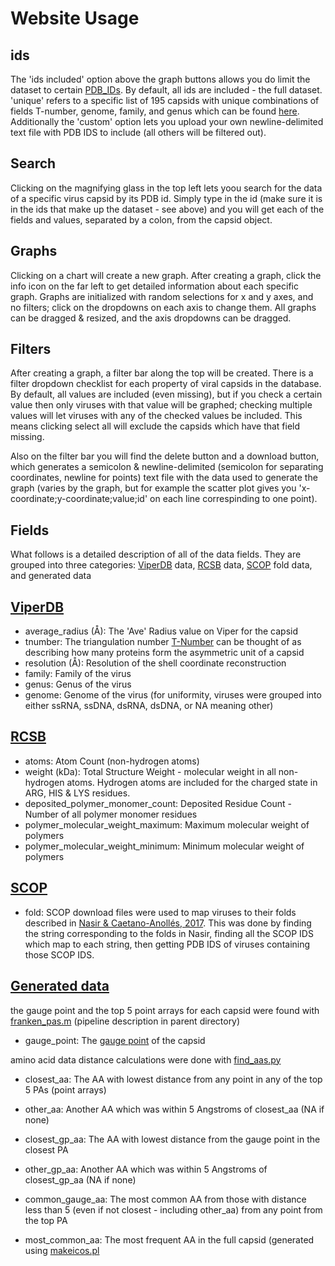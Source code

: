 # Website Usage

## ids

The 'ids included' option above the graph buttons allows you do limit the dataset to certain
[PDB_IDs](https://www.rcsb.org/docs/general-help/identifiers-in-pdb). By default, all ids are included - the full
dataset. 'unique' refers to a specific list of 195 capsids with unique combinations of fields T-number, genome, family, and
genus which can be found [here](https://github.com/gabeorosan/pa-project/blob/master/scripts/data/unids.txt). Additionally
the 'custom' option lets you upload your own newline-delimited text file with PDB IDS to include (all others will be
filtered out).

## Search

Clicking on the magnifying glass in the top left lets yoou search for the data of a specific virus capsid by its PDB id.
Simply type in the id (make sure it is in the ids that make up the dataset - see above) and you will get each of the
fields and values, separated by a colon, from the capsid object.

## Graphs

Clicking on a chart will create a new graph. After creating a graph, click the info icon on the far left to get detailed
information about each specific graph. Graphs are initialized with random selections for x and y axes, and no filters;
click on the dropdowns on each axis to change them. All graphs can be dragged & resized, and the axis dropdowns can be dragged.

## Filters

After creating a graph, a filter bar along the top will be created. There is a filter dropdown checklist for each
property of viral capsids in the database. By default, all values are included (even missing), but if you check a certain value then
only viruses with that value will be graphed; checking multiple values will let viruses with any of the checked values
be included. This means clicking select all will exclude the capsids which have that field missing.

Also on the filter bar you will find the delete button and a download button, which generates a semicolon &
newline-delimited (semicolon for separating coordinates, newline for points) text
file with the data used to generate the graph (varies by the graph, but for example the scatter plot gives you
'x-coordinate;y-coordinate;value;id' on each line correspinding to one point).

## Fields

What follows is a detailed description of all of the data fields. They are grouped into three categories:
[ViperDB](https://viperdb.org/) data,
[RCSB](https://www.rcsb.org/) data, [SCOP](https://scop.mrc-lmb.cam.ac.uk/) fold data, and generated data

## [ViperDB](https://viperdb.org/)

- average_radius (Å): The 'Ave' Radius value on Viper for the capsid
- tnumber: The triangulation number <a
href='https://www.ncbi.nlm.nih.gov/pmc/articles/PMC7150055/#:~:text=The%20triangulation%20number%20(T)%20indicates,3%2C%20and%20T%20%3D%204.'>T-Number</a>
can be thought of as describing how many proteins form the asymmetric unit of a capsid
- resolution (Å): Resolution of the shell coordinate reconstruction
- family: Family of the virus
- genus: Genus of the virus
- genome: Genome of the virus (for uniformity, viruses were grouped into either ssRNA, ssDNA, dsRNA, dsDNA, or NA meaning
other)

## [RCSB](https://www.rcsb.org/)

- atoms: Atom Count (non-hydrogen atoms)
- weight (kDa): Total Structure Weight - molecular weight in all non-hydrogen atoms. Hydrogen atoms are included for the
charged state in ARG, HIS & LYS residues.
- deposited_polymer_monomer_count: Deposited Residue Count - Number of all polymer monomer residues
- polymer_molecular_weight_maximum: Maximum molecular weight of polymers
- polymer_molecular_weight_minimum: Minimum molecular weight of polymers

## [SCOP](https://scop.mrc-lmb.cam.ac.uk/)

- fold: SCOP download files were used to map viruses to their folds described in [Nasir &
Caetano-Anollés, 2017](https://www.ncbi.nlm.nih.gov/pmc/articles/PMC5344890/). This was done by finding the string 
corresponding to the folds in Nasir, finding all the SCOP IDS which map to each string, then 
getting PDB IDS of viruses containing those SCOP IDS.

## [Generated data](https://github.com/gabeorosan/pa-project/blob/master/SIP.md)

the gauge point and the top 5 point arrays for each capsid were found with
[franken_pas.m](https://github.com/gabeorosan/pa-project/blob/master/scripts/pipeline/franken_pas.m) (pipeline description
in parent directory)

- gauge_point: The [gauge point](https://www.mdpi.com/1999-4915/12/4/467) of the capsid

amino acid data distance calculations were done with
[find_aas.py](https://github.com/gabeorosan/pa-project/blob/master/scripts/find_aas.py)

- closest_aa: The AA with lowest distance from any point in any of the top 5 PAs (point arrays)  
- other_aa: Another AA which was within 5 Angstroms of closest_aa (NA if none)  
- closest_gp_aa: The AA with lowest distance from the gauge point in the closest PA  
- other_gp_aa: Another AA which was within 5 Angstroms of closest_gp_aa (NA if none)  
- common_gauge_aa: The most common AA from those with distance less than 5 (even if not closest - including other_aa) from any point from the top PA  

- most_common_aa: The most frequent AA in the full capsid (generated using
[makeicos.pl](https://github.com/gabeorosan/pa-project/blob/master/scripts/pipeline/makeicos.pl)


